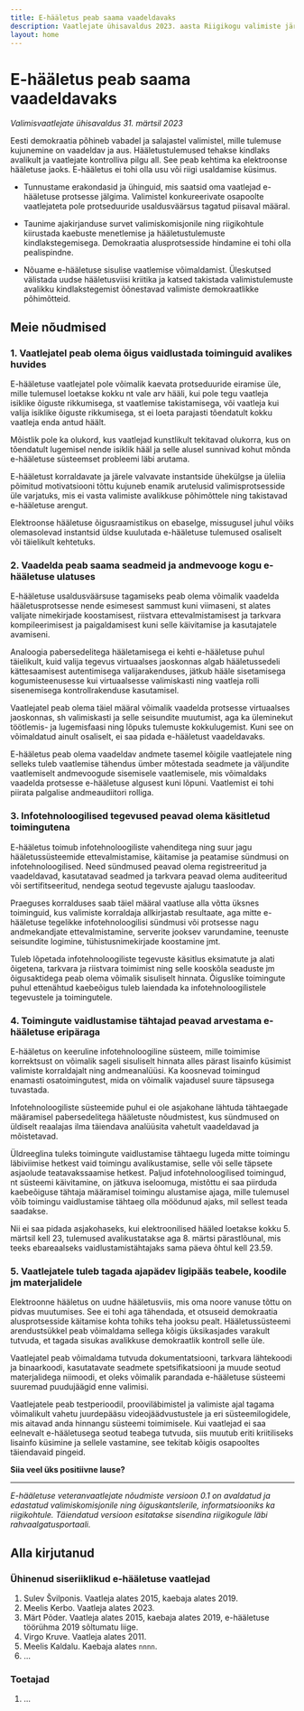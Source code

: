 ```yaml
---
title: E-hääletus peab saama vaadeldavaks
description: Vaatlejate ühisavaldus 2023. aasta Riigikogu valimiste järel
layout: home
---
```


# E-hääletus peab saama vaadeldavaks

_Valimisvaatlejate ühisavaldus 31. märtsil 2023_

Eesti demokraatia põhineb vabadel ja salajastel valimistel, mille tulemuse kujunemine on vaadeldav ja aus. Hääletustulemused tehakse kindlaks avalikult ja vaatlejate kontrolliva pilgu all. See peab kehtima ka elektroonse hääletuse jaoks. E-hääletus ei tohi olla usu või riigi usaldamise küsimus.

* Tunnustame erakondasid ja ühinguid, mis saatsid oma vaatlejad e-hääletuse protsesse jälgima. Valimistel konkureerivate osapoolte vaatlejateta pole protseduuride usaldusväärsus tagatud piisaval määral.

* Taunime ajakirjanduse survet valimiskomisjonile ning riigikohtule kiirustada kaebuste menetlemise ja hääletustulemuste kindlakstegemisega. Demokraatia alusprotsesside hindamine ei tohi olla pealispindne.

* Nõuame e-hääletuse sisulise vaatlemise võimaldamist. Üleskutsed välistada uudse hääletusviisi kriitika ja katsed takistada valimistulemuste avalikku kindlakstegemist õõnestavad valimiste demokraatlikke põhimõtteid.

## Meie nõudmised

### 1. Vaatlejatel peab olema õigus vaidlustada toiminguid avalikes huvides

E-hääletuse vaatlejatel pole võimalik kaevata protseduuride eiramise üle, mille tulemusel loetakse kokku nt vale arv hääli, kui pole tegu vaatleja isiklike õiguste rikkumisega, st vaatlemise takistamisega, või vaatleja kui valija isiklike õiguste rikkumisega, st ei loeta parajasti tõendatult kokku vaatleja enda antud häält.

Mõistlik pole ka olukord, kus vaatlejad kunstlikult tekitavad olukorra,
kus on tõendatult lugemisel nende isiklik hääl ja selle alusel
sunnivad kohut mõnda e-hääletuse süsteemset probleemi läbi arutama.

E-hääletust korraldavate ja järele valvavate instantside ühekülgse ja üleliia põimitud motivatsiooni tõttu kujuneb enamik arutelusid valimisprotsesside üle varjatuks, mis ei vasta valimiste avalikkuse põhimõttele ning takistavad e-hääletuse arengut.

Elektroonse hääletuse õigusraamistikus on ebaselge, missugusel juhul võiks olemasolevad instantsid üldse kuulutada e-hääletuse tulemused osaliselt või täielikult kehtetuks.

### 2. Vaadelda peab saama seadmeid ja andmevooge kogu e-hääletuse ulatuses

E-hääletuse usaldusväärsuse tagamiseks peab olema võimalik vaadelda
hääletusprotsesse nende esimesest sammust kuni viimaseni, st alates
valijate nimekirjade koostamisest, riistvara ettevalmistamisest ja
tarkvara kompileerimisest ja paigaldamisest kuni selle käivitamise ja
kasutajatele avamiseni.

Analoogia pabersedelitega hääletamisega ei kehti e-hääletuse puhul täielikult, kuid valija tegevus virtuaalses jaoskonnas algab hääletussedeli kättesaamisest autentimisega valijarakenduses, jätkub hääle sisetamisega kogumisteenusesse kui virtuaalsesse valimiskasti ning vaatleja rolli sisenemisega kontrollrakenduse kasutamisel.

Vaatlejatel peab olema täiel määral võimalik vaadelda protsesse virtuaalses jaoskonnas, sh valimiskasti ja selle seisundite muutumist, aga ka üleminekut töötlemis- ja lugemisfaasi ning lõpuks tulemuste kokkulugemist. Kuni see on võimaldatud ainult osaliselt, ei saa pidada e-hääletust vaadeldavaks.

E-hääletus peab olema vaadeldav andmete tasemel kõigile vaatlejatele
ning selleks tuleb vaatlemise tähendus ümber mõtestada seadmete ja
väljundite vaatlemiselt andmevoogude sisemisele vaatlemisele, mis
võimaldaks vaadelda protsesse e-hääletuse algusest kuni lõpuni. Vaatlemist ei tohi piirata palgalise andmeaudiitori rolliga.

### 3. Infotehnoloogilised tegevused peavad olema käsitletud toimingutena

E-hääletus toimub infotehnoloogiliste vahenditega ning suur jagu hääletussüsteemide ettevalmistamise, käitamise ja peatamise sündmusi on infotehnoloogilised. Need sündmused peavad olema registreeritud ja vaadeldavad, kasutatavad seadmed ja tarkvara peavad olema auditeeritud või sertifitseeritud, nendega seotud tegevuste ajalugu taasloodav.

Praeguses korralduses saab täiel määral vaatluse alla võtta üksnes toiminguid, kus valimiste korraldaja allkirjastab resultaate, aga mitte e-hääletuse tegelikke infotehnoloogilisi sündmusi või protsesse nagu andmekandjate ettevalmistamine, serverite jooksev varundamine, teenuste seisundite logimine, tühistusnimekirjade koostamine jmt.

Tuleb lõpetada infotehnoloogiliste tegevuste käsitlus eksimatute ja alati õigetena, tarkvara ja riistvara toimimist ning selle kooskõla seaduste jm õigusaktidega peab olema võimalik sisuliselt hinnata. Õiguslike toimingute puhul ettenähtud kaebeõigus tuleb laiendada ka infotehnoloogilistele tegevustele ja toimingutele.

### 4. Toimingute vaidlustamise tähtajad peavad arvestama e-hääletuse eripäraga

E-hääletus on keeruline infotehnoloogiline süsteem, mille toimimise korrektsust on võimalik sageli sisuliselt hinnata alles pärast lisainfo küsimist valimiste korraldajalt ning andmeanalüüsi. Ka koosnevad toimingud enamasti osatoimingutest, mida on võimalik vajadusel suure täpsusega tuvastada.

Infotehnoloogiliste süsteemide puhul ei ole asjakohane lähtuda tähtaegade määramisel pabersedelitega hääletuste nõudmistest, kus sündmused on üldiselt reaalajas ilma täiendava analüüsita vahetult vaadeldavad ja mõistetavad.

Üldreeglina tuleks toimingute vaidlustamise tähtaegu lugeda mitte toimingu läbiviimise hetkest vaid toimingu avalikustamise, selle või selle täpsete asjaolude teatavakssaamise hetkest. Paljud infotehnoloogilised toimingud, nt süsteemi käivitamine, on jätkuva iseloomuga, mistõttu ei saa piirduda kaebeõiguse tähtaja määramisel toimingu alustamise ajaga, mille tulemusel võib toimingu vaidlustamise tähtaeg olla möödunud ajaks, mil sellest teada saadakse.

Nii ei saa pidada asjakohaseks, kui elektroonilised hääled loetakse kokku 5. märtsil kell 23, tulemused avalikustatakse aga 8. märtsi pärastlõunal, mis teeks ebareaalseks vaidlustamistähtajaks sama päeva õhtul kell 23.59.

### 5. Vaatlejatele tuleb tagada ajapädev ligipääs teabele, koodile jm materjalidele

Elektroonne hääletus on uudne hääletusviis, mis oma noore vanuse tõttu on pidvas muutumises. See ei tohi aga tähendada, et otsuseid demokraatia alusprotsesside käitamise kohta tohiks teha jooksu pealt. Hääletussüsteemi arendustsükkel peab võimaldama sellega kõigis üksikasjades varakult tutvuda, et tagada sisukas avalikkuse demokraatlik kontroll selle üle.

Vaatlejatel peab võimaldama tutvuda dokumentatsiooni, tarkvara lähtekoodi ja binaarkoodi, kasutatavate seadmete spetsifikatsiooni ja muude seotud materjalidega niimoodi, et oleks võimalik parandada e-hääletuse süsteemi suuremad puudujäägid enne valimisi.

Vaatlejatele peab testperioodil, prooviläbimistel ja valimiste ajal tagama võimalikult vahetu juurdepääsu videojäädvustustele ja eri süsteemilogidele, mis aitavad anda hinnangu süsteemi toimimisele. Kui vaatlejad ei saa eelnevalt e-hääletusega seotud teabega tutvuda, siis muutub eriti kriitiliseks lisainfo küsimine ja sellele vastamine, see tekitab kõigis osapooltes täiendavaid pingeid.

__Siia veel üks positiivne lause?__

----

_E-hääletuse veteranvaatlejate nõudmiste versioon 0.1 on avaldatud ja edastatud valimiskomisjonile ning õiguskantslerile, informatsiooniks ka riigikohtule. Täiendatud versioon esitatakse sisendina riigikogule läbi rahvaalgatusportaali._

## Alla kirjutanud

### Ühinenud siseriiklikud e-hääletuse vaatlejad

1. Sulev Švilponis. Vaatleja alates 2015, kaebaja alates 2019.
2. Meelis Kerbo. Vaatleja alates 2023.
3. Märt Põder. Vaatleja alates 2015, kaebaja alates 2019, e-hääletuse töörühma 2019 sõltumatu liige.
4. Virgo Kruve. Vaatleja alates 2011.
5. Meelis Kaldalu. Kaebaja alates `nnnn`.
6. ...

### Toetajad

1. ...


